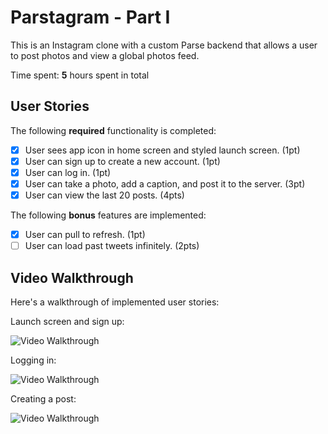 # Parstagram - Part I

This is an Instagram clone with a custom Parse backend that allows a user to post photos and view a global photos feed.

Time spent: **5** hours spent in total

## User Stories

The following **required** functionality is completed:

- [x] User sees app icon in home screen and styled launch screen. (1pt)
- [x] User can sign up to create a new account. (1pt)
- [x] User can log in. (1pt)
- [x] User can take a photo, add a caption, and post it to the server. (3pt)
- [x] User can view the last 20 posts. (4pts)

The following **bonus** features are implemented:

- [x] User can pull to refresh. (1pt)
- [ ] User can load past tweets infinitely. (2pts)

## Video Walkthrough

Here's a walkthrough of implemented user stories:

Launch screen and sign up:

<img src='https://i.imgur.com/Qyvkupa.gif' title='Video Walkthrough' width='' alt='Video Walkthrough' />

Logging in:

<img src='https://i.imgur.com/vb1AMyA.gif' title='Video Walkthrough' width='' alt='Video Walkthrough' />

Creating a post:

<img src='https://i.imgur.com/rJRXHJv.gif' title='Video Walkthrough' width='' alt='Video Walkthrough' />
